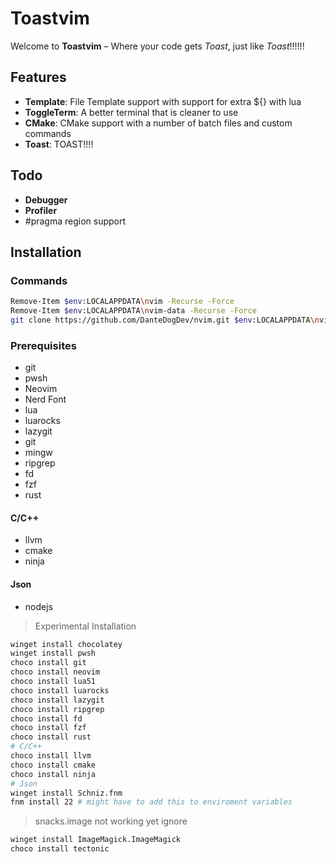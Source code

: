 # Toastvim


Welcome to **Toastvim** – Where your code gets *Toast*, just like *Toast*!!!!!!
## Features

- **Template**: File Template support with support for extra ${} with lua
- **ToggleTerm**: A better terminal that is cleaner to use
- **CMake**: CMake support with a number of batch files and custom commands
- **Toast**: TOAST!!!!

## Todo

- **Debugger**
- **Profiler**
- #pragma region support
  
## Installation

### Commands
```bash
Remove-Item $env:LOCALAPPDATA\nvim -Recurse -Force
Remove-Item $env:LOCALAPPDATA\nvim-data -Recurse -Force
git clone https://github.com/DanteDogDev/nvim.git $env:LOCALAPPDATA\nvim
```

### Prerequisites

- git
- pwsh
- Neovim
- Nerd Font 
- lua
- luarocks
- lazygit
- git
- mingw
- ripgrep
- fd
- fzf
- rust
#### C/C++
- llvm
- cmake
- ninja
#### Json
- nodejs

> Experimental Installation
```bash
winget install chocolatey
winget install pwsh
choco install git
choco install neovim
choco install lua51
choco install luarocks
choco install lazygit
choco install ripgrep
choco install fd
choco install fzf
choco install rust
# C/C++
choco install llvm
choco install cmake
choco install ninja
# Json
winget install Schniz.fnm
fnm install 22 # might have to add this to enviroment variables
```
> snacks.image not working yet ignore
```bash
winget install ImageMagick.ImageMagick
choco install tectonic
```
